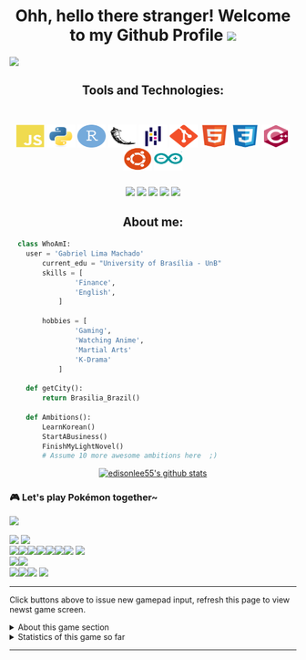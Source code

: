 <h1 align="center">Ohh, hello there stranger! Welcome to my Github Profile <img src="https://media.giphy.com/media/hvRJCLFzcasrR4ia7z/giphy.gif" width="25px"></a></h1>
<img align="center" src="https://media.discordapp.net/attachments/659848503710842920/899481714961813544/maxresdefault2.png?width=923&height=519" width="1000">

<h2 align="center">Tools and Technologies:</h2>  
<div style="display: inline_block"><br>
<p align="center">  <img align="center" alt="Gabes-Js" height="40" width="50" src="https://raw.githubusercontent.com/devicons/devicon/master/icons/javascript/javascript-plain.svg">
  <img align="center" alt="Gabes-Python" height="40" width="50" src="https://raw.githubusercontent.com/devicons/devicon/master/icons/python/python-original.svg">
  <img align="center" alt="Gabes-R" height="40" width="50" src="https://raw.githubusercontent.com/devicons/devicon/master/icons/rstudio/rstudio-plain.svg">
  <img align="center" alt="Gabes-Flask" height="40" width="50" src="https://raw.githubusercontent.com/devicons/devicon/master/icons/flask/flask-original.svg">
  <img align="center" alt="Gabes-Pandas" height="40" width="50" src="https://raw.githubusercontent.com/devicons/devicon/master/icons/pandas/pandas-original.svg">
  <img align="center" alt="Gabes-Git" height="40" width="50" src="https://raw.githubusercontent.com/devicons/devicon/master/icons/git/git-original.svg">
  <img align="center" alt="Gabes-HTML" height="40" width="50" src="https://raw.githubusercontent.com/devicons/devicon/master/icons/html5/html5-original.svg">
  <img align="center" alt="Gabes-CSS" height="40" width="50" src="https://raw.githubusercontent.com/devicons/devicon/master/icons/css3/css3-original.svg">
  <img align="center" alt="Gabes-C++" height="40" width="50" src="https://raw.githubusercontent.com/devicons/devicon/master/icons/cplusplus/cplusplus-original.svg">
  <img align="center" alt="Gabes-Ubuntu" height="40" width="50" src="https://raw.githubusercontent.com/devicons/devicon/master/icons/ubuntu/ubuntu-plain.svg">
  <img align="center" alt="Gabes-Arduino" height="40" width="50" src="https://raw.githubusercontent.com/devicons/devicon/master/icons/arduino/arduino-original.svg">
</div>

 ##
  
<div> 

<p align="center">  <a href="https://instagram.com/machad0.gabriel" target="_blank"><img src="https://img.shields.io/badge/-Instagram-%23E4405F?style=for-the-badge&logo=instagram&logoColor=white" target="_blank"></a>
 <a href="https://discord.gg/wPc8Gvh" target="_blank"><img src="https://img.shields.io/badge/Discord-7289DA?style=for-the-badge&logo=discord&logoColor=white" target="_blank"></a> 
  <a href = "mailto:machad0.gabriel@outlook.com"><img src="https://img.shields.io/badge/Microsoft_Outlook-0078D4?style=for-the-badge&logo=microsoft-outlook&logoColor=white" target="_blank"></a>
  <a href="https://www.linkedin.com/in/machad0gabriel" target="_blank"><img src="https://img.shields.io/badge/-LinkedIn-%230077B5?style=for-the-badge&logo=linkedin&logoColor=white" target="_blank"></a>
  <a href="https://machad0gabriel.wixsite.com/home" target="_blank"><img src="https://img.shields.io/badge/RSS-FFA500?style=for-the-badge&logo=rss&logoColor=white" target="_blank"></a>

 </div>

<h2 align="center">About me:</h2>

```python
  class WhoAmI:
 	user = 'Gabriel Lima Machado'
		current_edu = "University of Brasília - UnB"
		skills = [
				'Finance',
				'English',
			]
	
  		hobbies = [
				'Gaming',
				'Watching Anime',
				'Martial Arts'
				'K-Drama'
			]
  
	def getCity():
		return Brasilia_Brazil()
	
	def Ambitions():
		LearnKorean()
		StartABusiness()
		FinishMyLightNovel()
		# Assume 10 more awesome ambitions here  ;)
```  
  
<div align="center">
  <a href="https://github.com/gabes-machado">
  <img height="200em" src="https://github-readme-stats.vercel.app/api?username=gabes-machado&hide_border=true&show_icons=true" alt="edisonlee55's github stats"></a>
    </div>

### 🎮 Let's play Pokémon together~
<img src="https://toy.aoaoao.me/image" width="300"/> 

<img src="https://raw.githubusercontent.com/HFO4/HFO4/master/img/blank.png" width="30"/> <a href="https://toy.aoaoao.me/control?button=2&callback=https://github.com/HFO4"><img src="https://raw.githubusercontent.com/HFO4/HFO4/master/img/up.png" width="30"/></a>
<br><a href="https://toy.aoaoao.me/control?button=1&callback=https://github.com/HFO4"><img src="https://raw.githubusercontent.com/HFO4/HFO4/master/img/left.png" width="30"/></a><img src="https://raw.githubusercontent.com/HFO4/HFO4/master/img/blank.png" width="30"/><a href="https://toy.aoaoao.me/control?button=0&callback=https://github.com/HFO4"><img src="https://raw.githubusercontent.com/HFO4/HFO4/master/img/right.png" width="30"/></a><img src="https://raw.githubusercontent.com/HFO4/HFO4/master/img/blank.png" width="30"/><img src="https://raw.githubusercontent.com/HFO4/HFO4/master/img/blank.png" width="30"/><img src="https://raw.githubusercontent.com/HFO4/HFO4/master/img/blank.png" width="30"/><a href="https://toy.aoaoao.me/control?button=5&callback=https://github.com/HFO4"><img src="https://raw.githubusercontent.com/HFO4/HFO4/master/img/B.png" width="30"/></a> <a href="https://toy.aoaoao.me/control?button=4&callback=https://github.com/HFO4"><img src="https://raw.githubusercontent.com/HFO4/HFO4/master/img/A.png" width="30"/></a>
<br><a href="https://toy.aoaoao.me/control?button=3&callback=https://github.com/HFO4"><img src="https://raw.githubusercontent.com/HFO4/HFO4/master/img/blank.png" width="30"/><img src="https://raw.githubusercontent.com/HFO4/HFO4/master/img/down.png" width="30"/></a>
<br><img src="https://raw.githubusercontent.com/HFO4/HFO4/master/img/blank.png" width="30"/><img src="https://raw.githubusercontent.com/HFO4/HFO4/master/img/blank.png" width="30"/><a href="https://toy.aoaoao.me/control?button=6&callback=https://github.com/HFO4"><img src="https://raw.githubusercontent.com/HFO4/HFO4/master/img/select.png" height="30"/></a> <a href="https://toy.aoaoao.me/control?button=7&callback=https://github.com/HFO4"><img src="https://raw.githubusercontent.com/HFO4/HFO4/master/img/start.png" height="30" /></a>

-----

Click buttons above to issue new gamepad input, refresh this page to view newst game screen.

<details><summary>About this game section</summary>
  
  The section is developed based on my previopus GameBoy emulator project [Gameboy.Live](https://github.com/HFO4/gameboy.live), you can use this project to deploy your own "cloud gaming server".
</details>

<details><summary>Statistics of this game so far</summary>
  <img src="https://playground.aoaoao.me/Api/GBStatistic" />
</details>

-----
